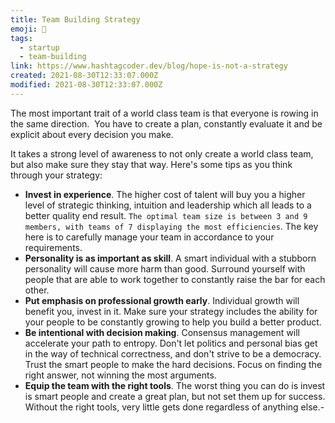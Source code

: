 ```yaml
---
title: Team Building Strategy
emoji: 📝
tags:
  - startup
  - team-building
link: https://www.hashtagcoder.dev/blog/hope-is-not-a-strategy
created: 2021-08-30T12:33:07.000Z
modified: 2021-08-30T12:33:07.000Z
---
```


The most important trait of a world class team is that everyone is rowing in the same direction. 
You have to create a plan, constantly evaluate it and be explicit about every decision you make.

It takes a strong level of awareness to not only create a world class team, but also make sure they stay that way. Here's some tips as you think through your strategy:

- **Invest in experience**. The higher cost of talent will buy you a higher level of strategic thinking, intuition and leadership which all leads to a better quality end result. `The optimal team size is between 3 and 9 members, with teams of 7 displaying the most efficiencies`. The key here is to carefully manage your team in accordance to your requirements.
- **Personality is as important as skill**. A smart individual with a stubborn personality will cause more harm than good. Surround yourself with people that are able to work together to constantly raise the bar for each other.
- **Put emphasis on professional growth early**. Individual growth will benefit you, invest in it. Make sure your strategy includes the ability for your people to be constantly growing to help you build a better product.
- **Be intentional with decision making**. Consensus management will accelerate your path to entropy. Don't let politics and personal bias get in the way of technical correctness, and don't strive to be a democracy. Trust the smart people to make the hard decisions. Focus on finding the right answer, not winning the most arguments.
- **Equip the team with the right tools**. The worst thing you can do is invest is smart people and create a great plan, but not set them up for success. Without the right tools, very little gets done regardless of anything else.-
